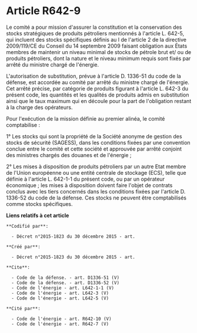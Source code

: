 # Article R642-9

Le comité a pour mission d'assurer la constitution et la conservation des stocks stratégiques de produits pétroliers
mentionnés à l'article L. 642-5, qui incluent des stocks spécifiques définis au l de l'article 2 de la directive 2009/119/CE
du Conseil du 14 septembre 2009 faisant obligation aux États membres de maintenir un niveau minimal de stocks de pétrole brut
et/ ou de produits pétroliers, dont la nature et le niveau minimum requis sont fixés par arrêté du ministre chargé de
l'énergie. 

L'autorisation de substitution, prévue à l'article D. 1336-51 du code de la défense, est accordée au comité par arrêté du
ministre chargé de l'énergie. Cet arrêté précise, par catégorie de produits figurant à l'article L. 642-3 du présent code,
les quantités et les qualités de produits admis en substitution ainsi que le taux maximum qui en découle pour la part de
l'obligation restant à la charge des opérateurs. 

Pour l'exécution de la mission définie au premier alinéa, le comité comptabilise :

1° Les stocks qui sont la propriété de la Société anonyme de gestion des stocks de sécurité (SAGESS), dans les conditions
fixées par une convention conclue entre le comité et cette société et approuvée par arrêté conjoint des ministres chargés des
douanes et de l'énergie ;

2° Les mises à disposition de produits pétroliers par un autre Etat membre de l'Union européenne ou une entité centrale de
stockage (ECS), telle que définie à l'article L. 642-1-1 du présent code, ou par un opérateur économique ; les mises à
disposition doivent faire l'objet de contrats conclus avec les tiers concernés dans les conditions fixées par l'article D.
1336-52 du code de la défense. Ces stocks ne peuvent être comptabilisés comme stocks spécifiques.

**Liens relatifs à cet article**

	**Codifié par**:

	  - Décret n°2015-1823 du 30 décembre 2015 - art.

	**Créé par**:

	  - Décret n°2015-1823 du 30 décembre 2015 - art.

	**Cite**:

	  - Code de la défense. - art. D1336-51 (V)
	  - Code de la défense. - art. D1336-52 (V)
	  - Code de l'énergie - art. L642-1-1 (V)
	  - Code de l'énergie - art. L642-3 (V)
	  - Code de l'énergie - art. L642-5 (V)

	**Cité par**:

	  - Code de l'énergie - art. R642-10 (V)
	  - Code de l'énergie - art. R642-7 (V)
